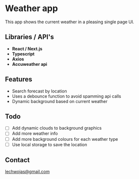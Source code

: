 # Weather app

This app shows the current weather in a pleasing single page UI.

## Libraries / API's

- **React / Next.js** 
- **Typescript**
- **Axios**  
- **Accuweather api**

## Features

- Search forecast by location
- Uses a debounce function to avoid spamming api calls
- Dynamic background based on current weather

## Todo
- [ ] Add dynamic clouds to background graphics
- [ ] Add more weather info
- [ ] Add more background colours for each weather type
- [ ] Use local storage to save the location

## Contact

lechwojas@gmail.com
